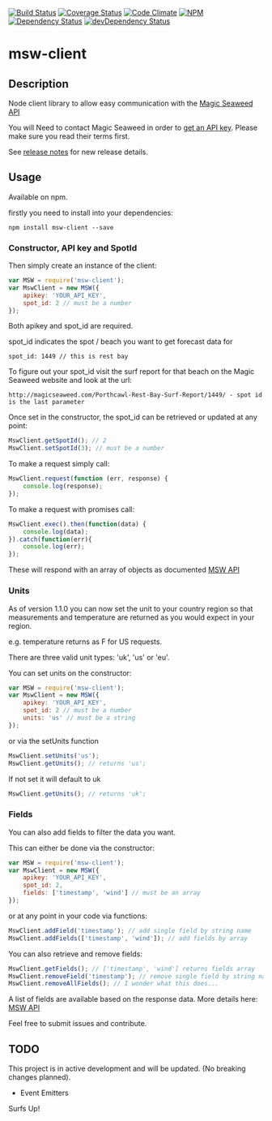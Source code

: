 [![Build Status](https://travis-ci.org/Daveloper87/msw-client.svg)](https://travis-ci.org/Daveloper87/msw-client)
[![Coverage Status](https://coveralls.io/repos/Daveloper87/msw-client/badge.svg)](https://coveralls.io/r/Daveloper87/msw-client)
[![Code Climate](https://codeclimate.com/github/Daveloper87/msw-client/badges/gpa.svg)](https://codeclimate.com/github/Daveloper87/msw-client)
[![NPM](https://img.shields.io/npm/v/msw-client.svg)](https://www.npmjs.com/package/msw-client)
[![Dependency Status](https://img.shields.io/david/Daveloper87/msw-client.svg)](https://david-dm.org/daveloper87/msw-client)
[![devDependency Status](https://img.shields.io/david/dev/Daveloper87/msw-client.svg)](https://david-dm.org/daveloper87/msw-client#info=devDependencies)

# msw-client

## Description

Node client library to allow easy communication with the [Magic Seaweed API](http://magicseaweed.com/developer/forecast-api)

You will Need to contact Magic Seaweed in order to [get an API key](http://magicseaweed.com/developer/sign-up).
Please make sure you read their terms first.

See [release notes](https://github.com/Daveloper87/msw-client/blob/master/RELEASE.md) for new release details.

## Usage

Available on npm.

firstly you need to install into your dependencies:

    npm install msw-client --save

### Constructor, API key and SpotId

Then simply create an instance of the client:

```javascript
var MSW = require('msw-client');
var MswClient = new MSW({
    apikey: 'YOUR_API_KEY',
    spot_id: 2 // must be a number
});
```

Both apikey and spot_id are required.

spot_id indicates the spot / beach you want to get forecast data for

    spot_id: 1449 // this is rest bay

To figure out your spot_id visit the surf report for that beach on the Magic Seaweed website and look at the url:

    http://magicseaweed.com/Porthcawl-Rest-Bay-Surf-Report/1449/ - spot id is the last parameter

Once set in the constructor, the spot_id can be retrieved or updated at any point:

```javascript
MswClient.getSpotId(); // 2
MswClient.setSpotId(3); // must be a number
```

To make a request simply call:

```javascript
MswClient.request(function (err, response) {
    console.log(response);
});
```
To make a request with promises call:

```javascript
MswClient.exec().then(function(data) {
    console.log(data); 
}).catch(function(err){
    console.log(err);   
});
```

These will respond with an array of objects as documented [MSW API](http://magicseaweed.com/developer/forecast-api)


### Units

As of version 1.1.0 you can now set the unit to your country region so that measurements and temperature are returned as you would expect in your region.

e.g. temperature returns as F for US requests.

There are three valid unit types: 'uk', 'us' or 'eu'.

You can set units on the constructor:

```javascript
var MSW = require('msw-client');
var MswClient = new MSW({
    apikey: 'YOUR_API_KEY',
    spot_id: 2 // must be a number
    units: 'us' // must be a string
});
```
or via the setUnits function

```javascript
MswClient.setUnits('us');
MswClient.getUnits(); // returns 'us';
```

If not set it will default to uk

```javascript
MswClient.getUnits(); // returns 'uk';
```

### Fields

You can also add fields to filter the data you want.

This can either be done via the constructor:

```javascript
var MSW = require('msw-client');
var MswClient = new MSW({
    apikey: 'YOUR_API_KEY',
    spot_id: 2,
    fields: ['timestamp', 'wind'] // must be an array
});
```

or at any point in your code via functions:

```javascript
MswClient.addField('timestamp'); // add single field by string name
MswClient.addFields(['timestamp', 'wind']); // add fields by array
```

You can also retrieve and remove fields:

```javascript
MswClient.getFields(); // ['timestamp', 'wind'] returns fields array
MswClient.removeField('timestamp'); // remove single field by string name
MswClient.removeAllFields(); // I wonder what this does...
```

A list of fields are available based on the response data. More details here: [MSW API](http://magicseaweed.com/developer/forecast-api)

Feel free to submit issues and contribute.

## TODO

This project is in active development and will be updated. (No breaking changes planned).

- Event Emitters 

Surfs Up!




